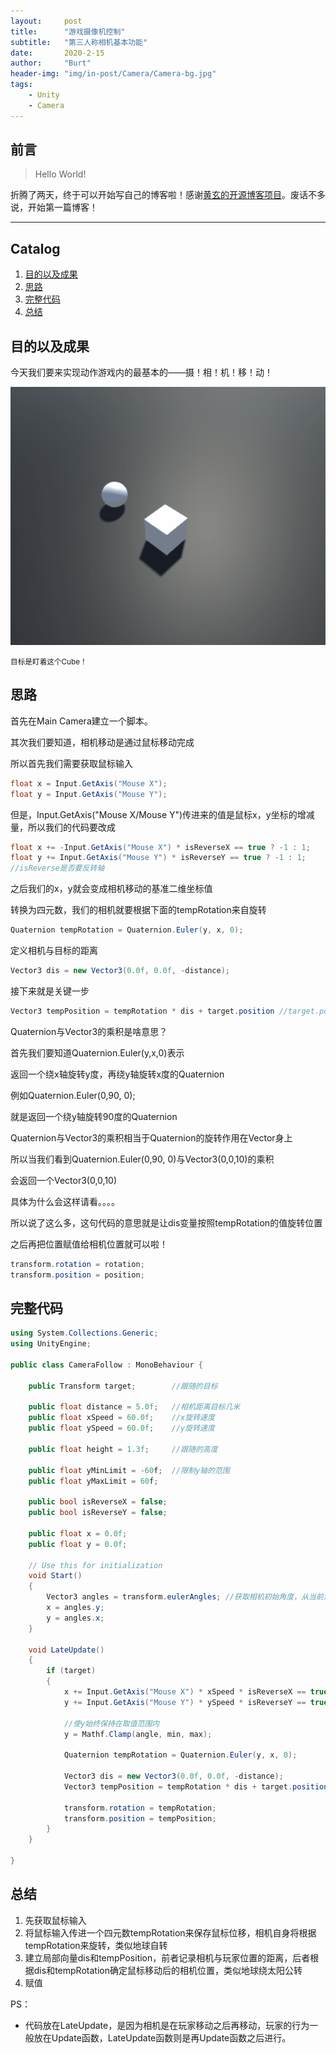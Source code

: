 ```yaml
---
layout:     post
title:      "游戏摄像机控制"
subtitle:   "第三人称相机基本功能"
date:       2020-2-15
author:     "Burt"
header-img: "img/in-post/Camera/Camera-bg.jpg"
tags:
    - Unity
    - Camera
---
```




## 前言

> Hello World!

折腾了两天，终于可以开始写自己的博客啦！感谢[黄玄的开源博客项目](https://github.com/Huxpro/huxblog-boilerplate)。废话不多说，开始第一篇博客！

---

## Catalog


1. [目的以及成果](#目的以及成果)
4. [思路](#思路)
3. [完整代码](#完整代码)
4. [总结](#总结)








## 目的以及成果 



今天我们要来实现动作游戏内的最基本的——摄！相！机！移！动！

![CameraRevolve](/img/in-post/Camera/revolve.gif)

<small class="img-hint">目标是盯着这个Cube！</small>



## 思路

首先在Main Camera建立一个脚本。

其次我们要知道，相机移动是通过鼠标移动完成

所以首先我们需要获取鼠标输入

```c#
float x = Input.GetAxis("Mouse X");
float y = Input.GetAxis("Mouse Y");
```

但是，Input.GetAxis("Mouse X/Mouse Y")传进来的值是鼠标x，y坐标的增减量，所以我们的代码要改成

```c#
float x += -Input.GetAxis("Mouse X") * isReverseX == true ? -1 : 1;	
float y += Input.GetAxis("Mouse Y") * isReverseY == true ? -1 : 1;
//isReverse是否要反转轴
```

之后我们的x，y就会变成相机移动的基准二维坐标值

转换为四元数，我们的相机就要根据下面的tempRotation来自旋转

```c#
Quaternion tempRotation = Quaternion.Euler(y, x, 0);
```

定义相机与目标的距离
```c#
Vector3 dis = new Vector3(0.0f, 0.0f, -distance);
```

接下来就是关键一步

```c#
Vector3 tempPosition = tempRotation * dis + target.position	//target.position是角色偏移量
```

Quaternion与Vector3的乘积是啥意思？

首先我们要知道Quaternion.Euler(y,x,0)表示

返回一个绕x轴旋转y度，再绕y轴旋转x度的Quaternion

例如Quaternion.Euler(0,90, 0);

就是返回一个绕y轴旋转90度的Quaternion

Quaternion与Vector3的乘积相当于Quaternion的旋转作用在Vector身上

所以当我们看到Quaternion.Euler(0,90, 0)与Vector3(0,0,10)的乘积

会返回一个Vector3(0,0,10)

具体为什么会这样请看。。。。

所以说了这么多，这句代码的意思就是让dis变量按照tempRotation的值旋转位置

之后再把位置赋值给相机位置就可以啦！
```c#
transform.rotation = rotation;
transform.position = position;
```





## 完整代码

```c#
using System.Collections.Generic;
using UnityEngine;

public class CameraFollow : MonoBehaviour {

    public Transform target;		//跟随的目标
    
    public float distance = 5.0f;	//相机距离目标几米
    public float xSpeed = 60.0f;	//x旋转速度
    public float ySpeed = 60.0f;	//y旋转速度

    public float height = 1.3f;		//跟随的高度

    public float yMinLimit = -60f;	//限制y轴的范围
    public float yMaxLimit = 60f;
    
    public bool isReverseX = false;
    public bool isReverseY = false;
    
    public float x = 0.0f;
    public float y = 0.0f;

    // Use this for initialization
    void Start()
    {
        Vector3 angles = transform.eulerAngles;	//获取相机初始角度，从当前角度开始旋转
        x = angles.y;
        y = angles.x;
    }

    void LateUpdate()
    {
        if (target)
        {
           	x += Input.GetAxis("Mouse X") * xSpeed * isReverseX == true ? -1 : 1;
            y += Input.GetAxis("Mouse Y") * ySpeed * isReverseY == true ? -1 : 1;
			
            //使y始终保持在取值范围内
            y = Mathf.Clamp(angle, min, max);	

            Quaternion tempRotation = Quaternion.Euler(y, x, 0);

            Vector3 dis = new Vector3(0.0f, 0.0f, -distance);
            Vector3 tempPosition = tempRotation * dis + target.position + new Vector3(0,height,0);

            transform.rotation = tempRotation;
            transform.position = tempPosition;
        }
    }

}
```





## 总结

1. 先获取鼠标输入
2. 将鼠标输入传进一个四元数tempRotation来保存鼠标位移，相机自身将根据tempRotation来旋转，类似地球自转
3. 建立局部向量dis和tempPosition，前者记录相机与玩家位置的距离，后者根据dis和tempRotation确定鼠标移动后的相机位置，类似地球绕太阳公转
4. 赋值



PS：

- 代码放在LateUpdate，是因为相机是在玩家移动之后再移动，玩家的行为一般放在Update函数，LateUpdate函数则是再Update函数之后进行。

  
